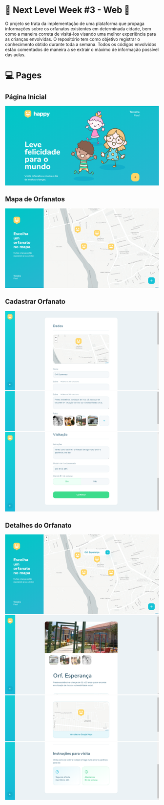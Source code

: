 # :rocket: Next Level Week #3 - Web :beginner:

O projeto se trata da implementação de uma plataforma que propaga informações sobre os orfanatos existentes em determinada cidade, bem como a maneira correta de visitá-los visando uma melhor experiência para as crianças envolvidas.
O repositório tem como objetivo registrar o conhecimento obtido durante toda a semana. Todos os códigos envolvidos estão comentados de maneira a se extrair o máximo de informação possível das aulas.

# :computer: Pages

## Página Inicial
![Screenshot](src/assets/prints/Landing.PNG)

## Mapa de Orfanatos
![Screenshot](src/assets/prints/OrphanagesMap_01.PNG)

## Cadastrar Orfanato
![Screenshot](src/assets/prints/CreateOrphanage_01.PNG)
![Screenshot](src/assets/prints/CreateOrphanage_02.PNG)
![Screenshot](src/assets/prints/CreateOrphanage_03.PNG)

## Detalhes do Orfanato
![Screenshot](src/assets/prints/OrphanagesMap_02.PNG)
![Screenshot](src/assets/prints/OrphanagesDetails_01.PNG)
![Screenshot](src/assets/prints/OrphanagesDetails_02.PNG)
![Screenshot](src/assets/prints/OrphanagesDetails_03.PNG)